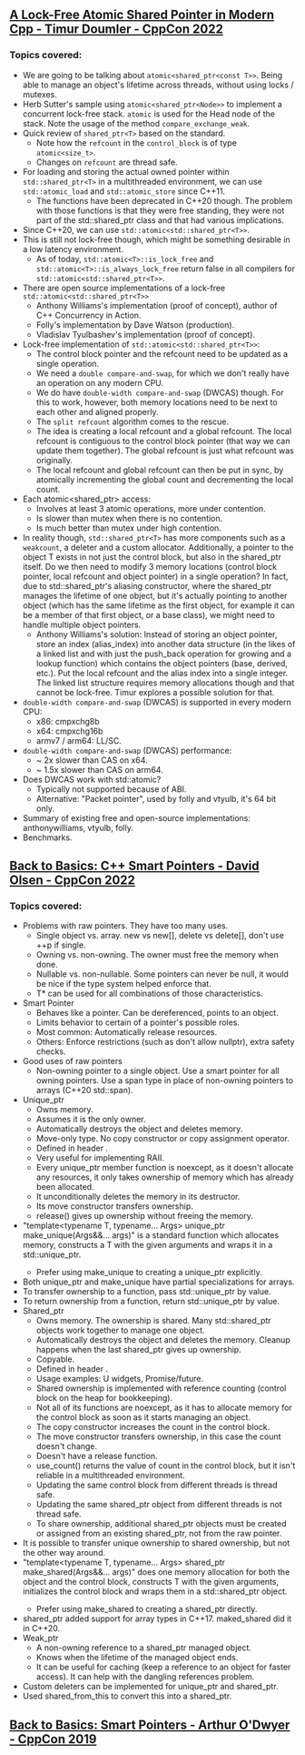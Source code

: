 ## [A Lock-Free Atomic Shared Pointer in Modern Cpp - Timur Doumler - CppCon 2022](https://www.youtube.com/watch?v=gTpubZ8N0no&list=LL6MKUgGZ9Q8c2Ff7GnoRoqA)
### Topics covered:
* We are going to be talking about `atomic<shared_ptr<const T>>`. Being able to manage an object's lifetime across threads, without using locks / mutexes.
* Herb Sutter's sample using `atomic<shared_ptr<Node>>` to implement a concurrent lock-free stack. `atomic` is used for the Head node of the stack. Note the usage of the method `compare_exchange_weak`.
* Quick review of `shared_ptr<T>` based on the standard.
  * Note how the `refcount` in the `control_block` is of type `atomic<size_t>`.
  * Changes on `refcount` are thread safe.
* For loading and storing the actual owned pointer within `std::shared_ptr<T>` in a multithreaded environment, we can use `std::atomic_load` and `std::atomic_store` since C++11. 
  * The functions have been deprecated in C++20 though. The problem with those functions is that they were free standing, they were not part of the std::shared_ptr class and that had various implications.
* Since C++20, we can use `std::atomic<std::shared_ptr<T>>`.
* This is still not lock-free though, which might be something desirable in a low latency environment.
  * As of today, `std::atomic<T>::is_lock_free` and `std::atomic<T>::is_always_lock_free` return false in all compilers for `std::atomic<std::shared_ptr<T>>`.
* There are open source implementations of a lock-free `std::atomic<std::shared_ptr<T>>`
  * Anthony Williams's implementation (proof of concept), author of C++ Concurrency in Action.
  * Folly's implementation by Dave Watson (production).
  * Vladislav Tyulbashev's implementation (proof of concept).
* Lock-free implementation of `std::atomic<std::shared_ptr<T>>`:
  * The control block pointer and the refcount need to be updated as a single operation. 
  * We need a `double compare-and-swap`, for which we don't really have an operation on any modern CPU. 
  * We do have `double-width compare-and-swap` (DWCAS) though. For this to work, however, both memory locations need to be next to each other and aligned properly.
  * The `split refcount` algorithm comes to the rescue.
  * The idea is creating a local refcount and a global refcount. The local refcount is contiguous to the control block pointer (that way we can update them together). The global refcount is just what refcount was originally.
  * The local refcount and global refcount can then be put in sync, by atomically incrementing the global count and decrementing the local count.
* Each atomic<shared_ptr> access:
  * Involves at least 3 atomic operations, more under contention.
  * Is slower than mutex when there is no contention.
  * Is much better than mutex under high contention.
* In reality though, `std::shared_ptr<T>` has more components such as a `weakcount`, a deleter and a custom allocator. Additionally, a pointer to the object T exists in not just the control block, but also in the shared_ptr itself. Do we then need to modify 3 memory locations (control block pointer, local refcount and object pointer) in a single operation? In fact, due to std::shared_ptr's aliasing constructor, where the shared_ptr manages the lifetime of one object, but it's actually pointing to another object (which has the same lifetime as the first object, for example it can be a member of that first object, or a base class), we might need to handle multiple object pointers.
  * Anthony Williams's solution: Instead of storing an object pointer, store an index (alias_index) into another data structure (in the likes of a linked list and with just the push_back operation for growing and a lookup function) which contains the object pointers (base, derived, etc.). Put the local refcount and the alias index into a single integer. The linked list structure requires memory allocations though and that cannot be lock-free. Timur explores a possible solution for that.
* `double-width compare-and-swap` (DWCAS) is supported in every modern CPU:
  * x86: cmpxchg8b
  * x64: cmpxchg16b
  * armv7 / arm64: LL/SC.
* `double-width compare-and-swap` (DWCAS) performance:
  * ~ 2x slower than CAS on x64.
  * ~ 1.5x slower than CAS on arm64.  
* Does DWCAS work with std::atomic?
  * Typically not supported because of ABI.
  * Alternative: "Packet pointer", used by folly and vtyulb, it's 64 bit only.
* Summary of existing free and open-source implementations: anthonywilliams, vtyulb, folly.
* Benchmarks.

## [Back to Basics: C++ Smart Pointers - David Olsen - CppCon 2022](https://www.youtube.com/watch?v=YokY6HzLkXs&list=LL6MKUgGZ9Q8c2Ff7GnoRoqA)
### Topics covered:
* Problems with raw pointers. They have too many uses.
  * Single object vs. array. new vs new[], delete vs delete[], don't use ++p if single.
  * Owning vs. non-owning. The owner must free the memory when done.
  * Nullable vs. non-nullable. Some pointers can never be null, it would be nice if the type system helped enforce that.
  * T* can be used for all combinations of those characteristics.
* Smart Pointer
  * Behaves like a pointer. Can be dereferenced, points to an object.
  * Limits behavior to certain of a pointer's possible roles.
  * Most common: Automatically release resources.
  * Others: Enforce restrictions (such as don't allow nullptr), extra safety checks.
* Good uses of raw pointers
  * Non-owning pointer to a single object. Use a smart pointer for all owning pointers. Use a span type in place of non-owning pointers to arrays (C++20 std::span).
* Unique_ptr
  * Owns memory.
  * Assumes it is the only owner.
  * Automatically destroys the object and deletes memory.
  * Move-only type. No copy constructor or copy assignment operator.
  * Defined in header <memory>.
  * Very useful for implementing RAII.
  * Every unique_ptr member function is noexcept, as it doesn't allocate any resources, it only takes ownership of memory which has already been allocated.
  * It unconditionally deletes the memory in its destructor.
  * Its move constructor transfers ownership.
  * release() gives up ownership without freeing the memory.
* "template<typename T, typename... Args> unique_ptr<T> make_unique(Args&&... args)" is a standard function which allocates memory, constructs a T with the given arguments and wraps it in a std::unique_ptr<T>.
  * Prefer using make_unique to creating a unique_ptr explicitly.
* Both unique_ptr and make_unique have partial specializations for arrays.
* To transfer ownership to a function, pass std::unique_ptr by value.
* To return ownership from a function, return std::unique_ptr by value.
* Shared_ptr
  * Owns memory. The ownership is shared. Many std::shared_ptr objects work together to manage one object.
  * Automatically destroys the object and deletes the memory. Cleanup happens when the last shared_ptr gives up ownership.
  * Copyable.
  * Defined in header <memory>.
  * Usage examples: U widgets, Promise/future.
  * Shared ownership is implemented with reference counting (control block on the heap for bookkeeping).
  * Not all of its functions are noexcept, as it has to allocate memory for the control block as soon as it starts managing an object.
  * The copy constructor increases the count in the control block.
  * The move constructor transfers ownership, in this case the count doesn't change.
  * Doesn't have a release function.
  * use_count() returns the value of count in the control block, but it isn't reliable in a multithreaded environment.
  * Updating the same control block from different threads is thread safe.
  * Updating the same shared_ptr object from different threads is not thread safe.
  * To share ownership, additional shared_ptr objects must be created or assigned from an existing shared_ptr, not from the raw pointer.
* It is possible to transfer unique ownership to shared ownership, but not the other way around.
* "template<typename T, typename... Args> shared_ptr<T> make_shared(Args&&... args)" does one memory allocation for both the object and the control block, constructs T with the given arguments, initializes the control block and wraps them in a std::shared_ptr<T> object.
  * Prefer using make_shared to creating a shared_ptr directly.
* shared_ptr added support for array types in C++17. maked_shared did it in C++20.
* Weak_ptr
  * A non-owning reference to a shared_ptr managed object.
  * Knows when the lifetime of the managed object ends.
  * It can be useful for caching (keep a reference to an object for faster access). It can help with the dangling references problem.
* Custom deleters can be implemented for unique_ptr and shared_ptr.
* Used shared_from_this to convert this into a shared_ptr.

## [Back to Basics: Smart Pointers - Arthur O'Dwyer - CppCon 2019](https://www.youtube.com/watch?v=xGDLkt-jBJ4&list=LL6MKUgGZ9Q8c2Ff7GnoRoqA)



